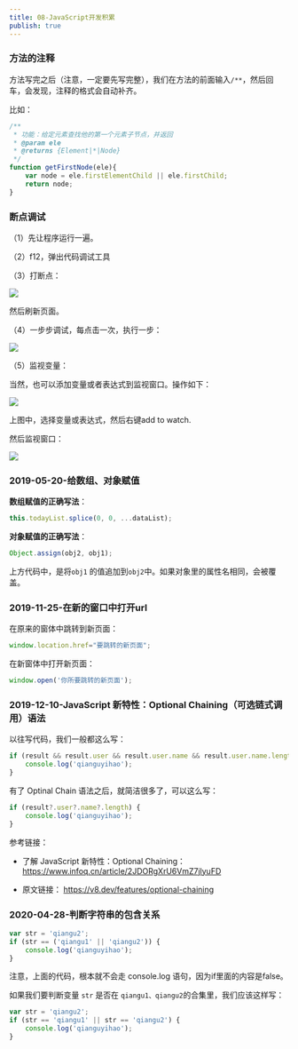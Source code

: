 ```yaml
---
title: 08-JavaScript开发积累
publish: true
---
```


<ArticleTopAd></ArticleTopAd>



### 方法的注释

方法写完之后（注意，一定要先写完整），我们在方法的前面输入`/**`，然后回车，会发现，注释的格式会自动补齐。

比如：


```javascript
/**
 * 功能：给定元素查找他的第一个元素子节点，并返回
 * @param ele
 * @returns {Element|*|Node}
 */
function getFirstNode(ele){
    var node = ele.firstElementChild || ele.firstChild;
    return node;
}
```

### 断点调试

（1）先让程序运行一遍。

（2）f12，弹出代码调试工具

（3）打断点：

![](http://img.smyhvae.com/20180124_2035.png)

然后刷新页面。

（4）一步步调试，每点击一次，执行一步：

![](http://img.smyhvae.com/20180124_2036.png)

（5）监视变量：

当然，也可以添加变量或者表达式到监视窗口。操作如下：

![](http://img.smyhvae.com/20180124_2037.png)

上图中，选择变量或表达式，然后右键add to watch.

然后监视窗口：

![](http://img.smyhvae.com/20180124_2038.png)


### 2019-05-20-给数组、对象赋值

**数组赋值的正确写法**：

```javascript
this.todayList.splice(0, 0, ...dataList);
```

**对象赋值的正确写法**：

```javascript
Object.assign(obj2, obj1);
```

上方代码中，是将`obj1` 的值追加到`obj2`中。如果对象里的属性名相同，会被覆盖。


### 2019-11-25-在新的窗口中打开url

在原来的窗体中跳转到新页面：

```javascript
window.location.href="要跳转的新页面";
```

在新窗体中打开新页面：

```javascript
window.open('你所要跳转的新页面');
```


### 2019-12-10-JavaScript 新特性：Optional Chaining（可选链式调用）语法

以往写代码，我们一般都这么写：

```javascript
if (result && result.user && result.user.name && result.user.name.length) {
    console.log('qianguyihao');
}
```

有了 Optinal Chain 语法之后，就简洁很多了，可以这么写：


```javascript
if (result?.user?.name?.length) {
    console.log('qianguyihao');
}
```



参考链接：

- 了解 JavaScript 新特性：Optional Chaining：<https://www.infoq.cn/article/2JDORgXrU6VmZ7jlyuFD>

- 原文链接： https://v8.dev/features/optional-chaining



### 2020-04-28-判断字符串的包含关系

```js
var str = 'qiangu2';
if (str == ('qiangu1' || 'qiangu2')) {
    console.log('qianguyihao');
}
```

注意，上面的代码，根本就不会走 console.log 语句，因为if里面的内容是false。

如果我们要判断变量 `str` 是否在 `qiangu1、qiangu2`的合集里，我们应该这样写：

```js
var str = 'qiangu2';
if (str == 'qiangu1' || str == 'qiangu2') {
    console.log('qianguyihao');
}
```



